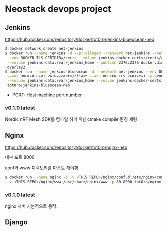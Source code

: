 # Neostack devops project

## Jenkins

https://hub.docker.com/repository/docker/tot0ro/jenkins-blueocean-neo

```bash
$ docker network create net-jenkins
$ docker run --name jenkins -d --privileged --network net-jenkins --network-alias docker \
 --env DOCKER_TLS_CERTDIR=/certs --volume jenkins-docker-certs:/certs/client \
 --volume jenkins-data:/var/jenkins_home --publish 2376:2376 docker:dind --storage-driver \
 overlay2
$ docker run --name jenkins-blueocean -d --network net-jenkins --env DOCKER_HOST=tcp://docker:2376 \
 --env DOCKER_CERT_PATH=/certs/client --env DOCKER_TLS_VERIFY=1 -p <PORT>:8080 -p 50000:50000 \
 --volume jenkins-data:/var/jenkins_home --volume jenkins-docker-certs:/certs/client:ro \
 tot0ro/jenkins-blueocean-neo
```

- PORT: Host machine port number

### v0.1.0 latest

Nordic nRF Mesh SDK를 컴파일 하기 위한 cmake compile 환경 세팅

## Nginx

https://hub.docker.com/repository/docker/tot0ro/nginx-neo

내부 포트 8000 

conf와 www 디렉토리를 마운트 해야함

```bash
$ docker run --name nginx -d -v <THIS REPO>/nginx/conf.d:/etc/nginx/conf.d \
 -v <THIS REPO>/nginx/www:/usr/share/nginx/www -p 80:8000 tot0ro/nginx-neo
```

### v0.1.0 latest

nginx 서버 기본적으로 동작.

## Django
